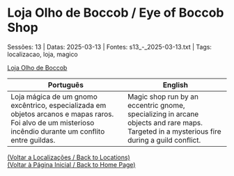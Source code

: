 
# Loja Olho de Boccob / Eye of Boccob Shop

Sessões: 13 | Datas: 2025-03-13 | Fontes: s13_-_2025-03-13.txt | Tags: localizacao, loja, magico

[Loja Olho de Boccob](loja_olho_de_boccob.png)

| Português | English |
|-----------|---------|
| Loja mágica de um gnomo excêntrico, especializada em objetos arcanos e mapas raros. Foi alvo de um misterioso incêndio durante um conflito entre guildas. | Magic shop run by an eccentric gnome, specializing in arcane objects and rare maps. Targeted in a mysterious fire during a guild conflict. |

[(Voltar a Localizações / Back to Locations)](localizacoes.md)  
[(Voltar à Página Inicial / Back to Home Page)](index.md)

